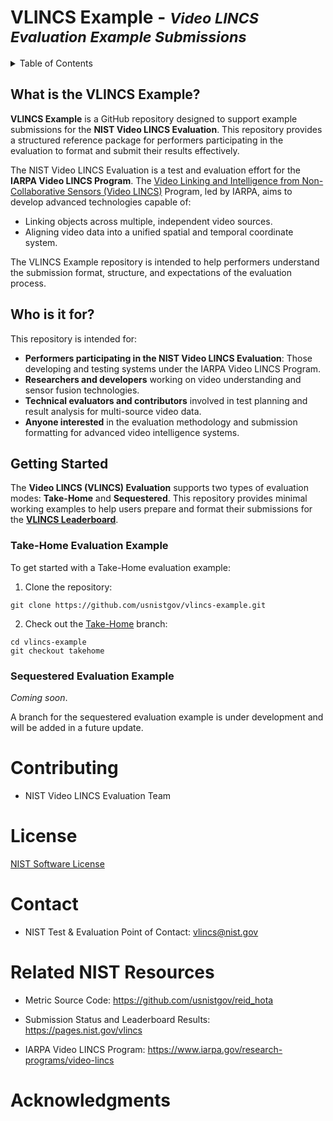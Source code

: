 <!-- README.md under main branch -->

# VLINCS Example - <small>_Video LINCS Evaluation Example Submissions_</small> 

<!-- TABLE OF CONTENTS -->
<details>
  <summary>Table of Contents</summary>
  <ol>
      <ul>
        <li><a href="#what-is-the-vlincs-example">What is the VLINCS Example?</a>
      </li>
        <li><a href="#who-is-it-for">Who is it for?</a>
      </li>
        <li><a href="#getting-started">Getting Started</a>
      <ul>
        <li><a href="#take-home-evaluation-example">Take-Home Evaluation Example</a>
      </li>
        <li><a href="#sequestered-evaluation-example">Sequestered Evaluation Example</a>
      </li>
      </ul>
        <li><a href="#contributing">Contributing</a>
      </li>
        <li><a href="#license">License</a>
      </li>
        <li><a href="#contact">Contact</a>
      </li>
        <li><a href="#related-nist-resources">Related NIST Resources</a>
      </li>
        <li><a href="#acknowledgments">Acknowledgments</a>
      </li>
    </ul>
    </li>
  </ol>
</details>



## What is the VLINCS Example?

**VLINCS Example** is a GitHub repository designed to support example submissions for the **NIST Video LINCS Evaluation**. This repository provides a structured reference package for performers participating in the evaluation to format and submit their results effectively.


The NIST Video LINCS Evaluation is a test and evaluation effort for the **IARPA Video LINCS Program**. The [Video Linking and Intelligence from Non-Collaborative Sensors (Video LINCS)](https://www.iarpa.gov/research-programs/video-lincs) Program, led by IARPA, aims to develop advanced technologies capable of:

- Linking objects across multiple, independent video sources.
- Aligning video data into a unified spatial and temporal coordinate system.

The VLINCS Example repository is intended to help performers understand the submission format, structure, and expectations of the evaluation process.

## Who is it for?

This repository is intended for:


- **Performers participating in the NIST Video LINCS Evaluation**: Those developing and testing systems under the IARPA Video LINCS Program.
- **Researchers and developers** working on video understanding and sensor fusion technologies.
- **Technical evaluators and contributors** involved in test planning and result analysis for multi-source video data.
- **Anyone interested** in the evaluation methodology and submission formatting for advanced video intelligence systems.


## Getting Started
The **Video LINCS (VLINCS) Evaluation** supports two types of evaluation modes: **Take-Home** and **Sequestered**. This repository provides minimal working examples to help users prepare and format their submissions for the **[VLINCS Leaderboard](https://pages.nist.gov/vlincs/)**.

### Take-Home Evaluation Example
To get started with a Take-Home evaluation example:

1. Clone the repository:

```
git clone https://github.com/usnistgov/vlincs-example.git
```
2. Check out the [Take-Home](https://github.com/usnistgov/vlincs-example/tree/takehome) branch:

```
cd vlincs-example
git checkout takehome
```
### Sequestered Evaluation Example 

_Coming soon_. 

A branch for the sequestered evaluation example is under development and will be added in a future update.

# Contributing
- NIST Video LINCS Evaluation Team

# License
[NIST Software License](LICENSE.md)

# Contact
- NIST Test & Evaluation Point of Contact: vlincs@nist.gov 

# Related NIST Resources 

- Metric Source Code: https://github.com/usnistgov/reid_hota 

- Submission Status and Leaderboard Results: https://pages.nist.gov/vlincs

- IARPA Video LINCS Program: https://www.iarpa.gov/research-programs/video-lincs 
  
# Acknowledgments

